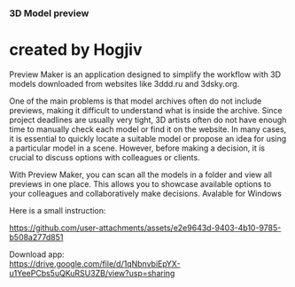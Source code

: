 ### 3D Model preview

# created by Hogjiv


Preview Maker is an application designed to simplify the workflow with 3D models downloaded from websites like 3ddd.ru and 3dsky.org.

One of the main problems is that model archives often do not include previews, making it difficult to understand what is inside the archive. Since project deadlines are usually very tight, 3D artists often do not have enough time to manually check each model or find it on the website. In many cases, it is essential to quickly locate a suitable model or propose an idea for using a particular model in a scene. However, before making a decision, it is crucial to discuss options with colleagues or clients.

With Preview Maker, you can scan all the models in a folder and view all previews in one place. This allows you to showcase available options to your colleagues and collaboratively make decisions.
Avalable for Windows

Here is a small instruction: 


https://github.com/user-attachments/assets/e2e9643d-9403-4b10-9785-b508a277d851



Download app:  
https://drive.google.com/file/d/1qNbnvbiEpYX-u1YeePCbs5uQKuRSU3ZB/view?usp=sharing
